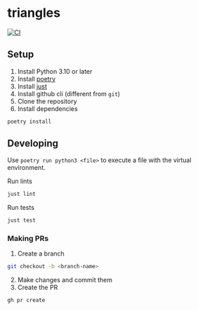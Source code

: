 # triangles

[![CI](https://github.com/ssw-567-group-work/triangles/actions/workflows/ci.yml/badge.svg?event=push)](https://github.com/ssw-567-group-work/triangles/actions/workflows/ci.yml)

## Setup

1. Install Python 3.10 or later
2. Install [poetry](https://python-poetry.org/docs/#installing)
3. Install [just](https://github.com/casey/just#installation)
4. Install github cli (different from `git`)
5. Clone the repository
6. Install dependencies
```bash
poetry install
```

## Developing

Use `poetry run python3 <file>` to execute a file with the virtual environment.

Run lints
```bash
just lint
```

Run tests
```bash
just test
```

### Making PRs

1. Create a branch
```bash
git checkout -b <branch-name>
```
2. Make changes and commit them
3. Create the PR
```bash
gh pr create
```